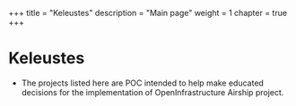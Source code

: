 +++
title = "Keleustes"
description = "Main page"
weight = 1
chapter = true
+++

# Keleustes

- The projects listed here are POC intended to help make educated decisions
  for the implementation of OpenInfrastructure Airship project.


